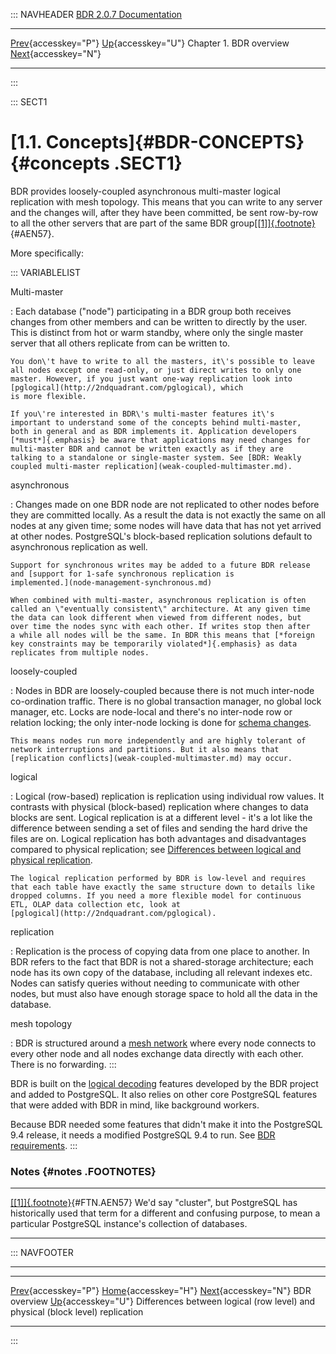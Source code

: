 ::: NAVHEADER
  [BDR 2.0.7 Documentation](index.md)
  ----------------------------------------------------- ------------------------------------ ------------------------- ----------------------------------------------------------------------------------------------------------------------------------
  [Prev](overview.md "BDR overview"){accesskey="P"}   [Up](overview.md){accesskey="U"}    Chapter 1. BDR overview    [Next](logical-vs-physical.md "Differences between logical (row level) and physical (block level) replication"){accesskey="N"}

------------------------------------------------------------------------
:::

::: SECT1
# [1.1. Concepts]{#BDR-CONCEPTS} {#concepts .SECT1}

BDR provides loosely-coupled asynchronous multi-master logical
replication with mesh topology. This means that you can write to any
server and the changes will, after they have been committed, be sent
row-by-row to all the other servers that are part of the same BDR
group[[\[1\]]{.footnote}](#FTN.AEN57){#AEN57}.

More specifically:

::: VARIABLELIST

Multi-master

:   Each database (\"node\") participating in a BDR group both receives
    changes from other members and can be written to directly by the
    user. This is distinct from hot or warm standby, where only the
    single master server that all others replicate from can be written
    to.

    You don\'t have to write to all the masters, it\'s possible to leave
    all nodes except one read-only, or just direct writes to only one
    master. However, if you just want one-way replication look into
    [pglogical](http://2ndquadrant.com/pglogical), which
    is more flexible.

    If you\'re interested in BDR\'s multi-master features it\'s
    important to understand some of the concepts behind multi-master,
    both in general and as BDR implements it. Application developers
    [*must*]{.emphasis} be aware that applications may need changes for
    multi-master BDR and cannot be written exactly as if they are
    talking to a standalone or single-master system. See [BDR: Weakly
    coupled multi-master replication](weak-coupled-multimaster.md).

asynchronous

:   Changes made on one BDR node are not replicated to other nodes
    before they are committed locally. As a result the data is not
    exactly the same on all nodes at any given time; some nodes will
    have data that has not yet arrived at other nodes. PostgreSQL\'s
    block-based replication solutions default to asynchronous
    replication as well.

    Support for synchronous writes may be added to a future BDR release
    and [support for 1-safe synchronous replication is
    implemented.](node-management-synchronous.md)

    When combined with multi-master, asynchronous replication is often
    called an \"eventually consistent\" architecture. At any given time
    the data can look different when viewed from different nodes, but
    over time the nodes sync with each other. If writes stop then after
    a while all nodes will be the same. In BDR this means that [*foreign
    key constraints may be temporarily violated*]{.emphasis} as data
    replicates from multiple nodes.

loosely-coupled

:   Nodes in BDR are loosely-coupled because there is not much
    inter-node co-ordination traffic. There is no global transaction
    manager, no global lock manager, etc. Locks are node-local and
    there\'s no inter-node row or relation locking; the only inter-node
    locking is done for [schema changes](ddl-replication.md).

    This means nodes run more independently and are highly tolerant of
    network interruptions and partitions. But it also means that
    [replication conflicts](weak-coupled-multimaster.md) may occur.

logical

:   Logical (row-based) replication is replication using individual row
    values. It contrasts with physical (block-based) replication where
    changes to data blocks are sent. Logical replication is at a
    different level - it\'s a lot like the difference between sending a
    set of files and sending the hard drive the files are on. Logical
    replication has both advantages and disadvantages compared to
    physical replication; see [Differences between logical and physical
    replication](logical-vs-physical.md).

    The logical replication performed by BDR is low-level and requires
    that each table have exactly the same structure down to details like
    dropped columns. If you need a more flexible model for continuous
    ETL, OLAP data collection etc, look at
    [pglogical](http://2ndquadrant.com/pglogical).

replication

:   Replication is the process of copying data from one place to
    another. In BDR refers to the fact that BDR is not a shared-storage
    architecture; each node has its own copy of the database, including
    all relevant indexes etc. Nodes can satisfy queries without needing
    to communicate with other nodes, but must also have enough storage
    space to hold all the data in the database.

mesh topology

:   BDR is structured around a [mesh network](technotes-mesh.md) where
    every node connects to every other node and all nodes exchange data
    directly with each other. There is no forwarding.
:::

BDR is built on the [logical
decoding](http://www.postgresql.org/docs/current/static/logicaldecoding.html)
features developed by the BDR project and added to PostgreSQL. It also
relies on other core PostgreSQL features that were added with BDR in
mind, like background workers.

Because BDR needed some features that didn\'t make it into the
PostgreSQL 9.4 release, it needs a modified PostgreSQL 9.4 to run. See
[BDR requirements](install-requirements.md).
:::

### Notes {#notes .FOOTNOTES}

  ----------------------------------------------------------- -----------------------------------------------------------------------------------------------------------------------------------------------------------------------------------
  [[\[1\]]{.footnote}](bdr-concepts.md#AEN57){#FTN.AEN57}   We\'d say \"cluster\", but PostgreSQL has historically used that term for a different and confusing purpose, to mean a particular PostgreSQL instance\'s collection of databases.
  ----------------------------------------------------------- -----------------------------------------------------------------------------------------------------------------------------------------------------------------------------------

::: NAVFOOTER

------------------------------------------------------------------------

  -------------------------------------- ------------------------------------ --------------------------------------------------------------------------------
  [Prev](overview.md){accesskey="P"}    [Home](index.md){accesskey="H"}                                    [Next](logical-vs-physical.md){accesskey="N"}
  BDR overview                            [Up](overview.md){accesskey="U"}    Differences between logical (row level) and physical (block level) replication
  -------------------------------------- ------------------------------------ --------------------------------------------------------------------------------
:::
